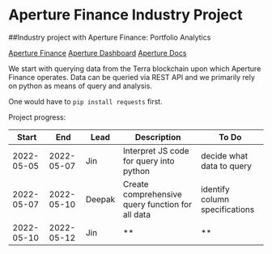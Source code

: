 # Aperture Finance Industry Project
##Industry project with Aperture Finance: Portfolio Analytics

[Aperture Finance](https://aperture.finance/)
[Aperture Dashboard](https://app.aperture.finance/)
[Aperture Docs](https://docs.aperture.finance/docs/)

We start with querying data from the Terra blockchain upon which Aperture Finance operates. Data can be queried via REST API and we primarily rely on python as means of query and analysis. 

One would have to ```pip install requests``` first.

Project progress:

| Start      | End        | Lead   | Description | To Do |
| -----      | ----       | -----  | ------      | ----- |
| 2022-05-05 | 2022-05-07 | Jin    | Interpret JS code for query into python | decide what data to query |
| 2022-05-07 | 2022-05-10 | Deepak | Create comprehensive query function for all data | identify column specifications |
| 2022-05-10 | 2022-05-12 | Jin    |  ** | **  |
